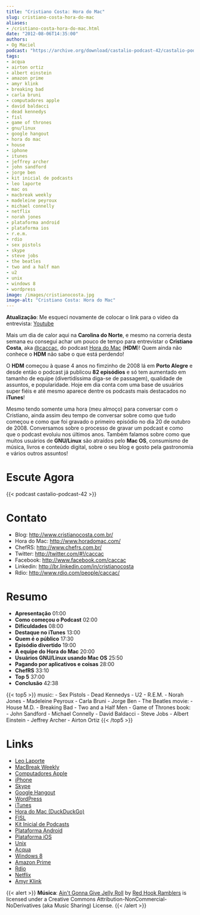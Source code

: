 ```yaml
---
title: "Cristiano Costa: Hora do Mac"
slug: cristiano-costa-hora-do-mac
aliases:
- /cristiano-costa-hora-do-mac.html
date: "2012-08-06T14:35:00"
authors:
- Og Maciel
podcast: "https://archive.org/download/castalio-podcast-42/castalio-podcast-42.mp3"
tags:
- acqua
- airton ortiz
- albert einstein
- amazon prime
- amyr klink
- breaking bad
- carla bruni
- computadores apple
- david baldacci
- dead kennedys
- fisl
- game of thrones
- gnu/linux
- google hangout
- hora do mac
- house
- iphone
- itunes
- jeffrey archer
- john sandford
- jorge ben
- kit inicial de podcasts
- leo laporte
- mac os
- macbreak weekly
- madeleine peyroux
- michael connelly
- netflix
- norah jones
- plataforma android
- plataforma ios
- r.e.m.
- rdio
- sex pistols
- skype
- steve jobs
- the beatles
- two and a half man
- u2
- unix
- windows 8
- wordpress
image: /images/cristianocosta.jpg
image-alt: "Cristiano Costa: Hora do Mac"
---
```


**Atualização**: Me esqueci novamente de colocar o link para o vídeo da
entrevista: [Youtube](http://www.youtube.com/watch?v=k58aVfWhIWE&feature=g-upl)

Mais um dia de calor aqui na **Carolina do Norte**, e mesmo na correria
desta semana eu consegui achar um pouco de tempo para entrevistar o
**Cristiano Costa**, aka [\@caccac](http://twitter.com/#!/caccac), do
podcast [Hora do Mac](http://www.horadomac.com/) (**HDM**)! Quem ainda
não conhece o **HDM** não sabe o que está perdendo!

O **HDM** começou à quase 4 anos no fimzinho de 2008 lá em **Porto
Alegre** e desde então o podcast já publicou **82 episódios** e só tem
aumentado em tamanho de equipe (divertidíssima diga-se de passagem),
qualidade de assuntos, e popularidade. Hoje em dia conta com uma base de
usuários super fiéis e até mesmo aparece dentre os podcasts mais
destacados no **iTunes**!

Mesmo tendo somente uma hora (meu almoço) para conversar com o
Cristiano, ainda assim deu tempo de conversar sobre como que tudo
começou e como que foi gravado o primeiro episódio no dia 20 de outubro
de 2008. Conversamos sobre o processo de gravar um podcast e como que o
podcast evoluiu nos últimos anos. Também falamos sobre como que muitos
usuários de **GNU/Linux** são atraídos pelo **Mac OS**, consumismo de
música, livros e conteúdo digital, sobre o seu blog e gosto pela
gastronomia e vários outros assuntos!

# Escute Agora

{{< podcast castalio-podcast-42 >}}

# Contato

- Blog: <http://www.cristianocosta.com.br/>
- Hora do Mac: <http://www.horadomac.com/>
- ChefRS: <http://www.chefrs.com.br/>
- Twitter: <http://twitter.com/#!/caccac>
- Facebook: <http://www.facebook.com/caccac>
- Linkedin: <http://br.linkedin.com/in/cristianocosta>
- Rdio: <http://www.rdio.com/people/caccac/>

# Resumo

- **Apresentação** 01:00
- **Como começou o Podcast** 02:00
- **Dificuldades** 08:00
- **Destaque no iTunes** 13:00
- **Quem é o público** 17:30
- **Episódio divertido** 19:00
- **A equipe do Hora do Mac** 20:00
- **Usuários GNU/Linux usando Mac OS** 25:50
- **Pagando por aplicativos e coisas** 28:00
- **ChefRS** 33:10
- **Top 5** 37:00
- **Conclusão** 42:38

{{< top5 >}}
music:
    - Sex Pistols
    - Dead Kennedys
    - U2
    - R.E.M.
    - Norah Jones
    - Madeleine Peyroux
    - Carla Bruni
    - Jorge Ben
    - The Beatles
movie:
    - House M.D.
    - Breaking Bad
    - Two and a Half Men
    - Game of Thrones
book:
    - John Sandford
    - Michael Connelly
    - David Baldacci
    - Steve Jobs
    - Albert Einstein
    - Jeffrey Archer
    - Airton Ortiz
{{< /top5 >}}

# Links

- [Leo Laporte](https://duckduckgo.com/?q=Leo+Laporte)
- [MacBreak Weekly](https://duckduckgo.com/?q=MacBreak+Weekly)
- [Computadores Apple](https://duckduckgo.com/?q=Computadores+Apple)
- [iPhone](https://duckduckgo.com/?q=iPhone)
- [Skype](https://duckduckgo.com/?q=Skype)
- [Google Hangout](https://duckduckgo.com/?q=Google+Hangout)
- [WordPress](https://duckduckgo.com/?q=WordPress)
- [iTunes](https://duckduckgo.com/?q=iTunes)
- [Hora do Mac (DuckDuckGo)](https://duckduckgo.com/?q=Hora+do+Mac)
- [FISL](https://duckduckgo.com/?q=FISL)
- [Kit Inicial de Podcasts](https://duckduckgo.com/?q=Kit+Inicial+de+Podcasts)
- [Plataforma Android](https://duckduckgo.com/?q=Plataforma+Android)
- [Plataforma iOS](https://duckduckgo.com/?q=Plataforma+iOS)
- [Unix](https://duckduckgo.com/?q=Unix)
- [Acqua](https://duckduckgo.com/?q=Acqua)
- [Windows 8](https://duckduckgo.com/?q=Windows+8)
- [Amazon Prime](https://duckduckgo.com/?q=Amazon+Prime)
- [Rdio](https://duckduckgo.com/?q=Rdio)
- [Netflix](https://duckduckgo.com/?q=Netflix)
- [Amyr Klink](https://duckduckgo.com/?q=Amyr+Klink)

{{< alert >}}
**Música**: [Ain\'t Gonna Give Jelly
Roll](http://freemusicarchive.org/music/Red_Hook_Ramblers/Live__WFMU_on_Antique_Phonograph_Music_Program_with_MAC_Feb_8_2011/Red_Hook_Ramblers_-_12_-_Aint_Gonna_Give_Jelly_Roll)
by [Red Hook Ramblers](http://www.redhookramblers.com/) is licensed under a
Creative Commons Attribution-NonCommercial-NoDerivatives (aka Music Sharing)
License.
{{< /alert >}}
